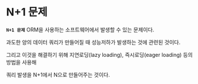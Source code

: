 # N+1 문제

**`N+1 문제`** ORM을 사용하는 소프트웨어에서 발생할 수 있는 문제이다.

과도한 양의 데이터 쿼리가 만들어질 때 성능저하가 발생하는 것에 관련된 것이다.

그리고 이것을 해결하기 위해 지연로딩(lazy loading), 즉시로딩(eager loading) 등의 방법을 사용해

쿼리 발생을 N+1에서 N으로 만들어주는 것이다.

